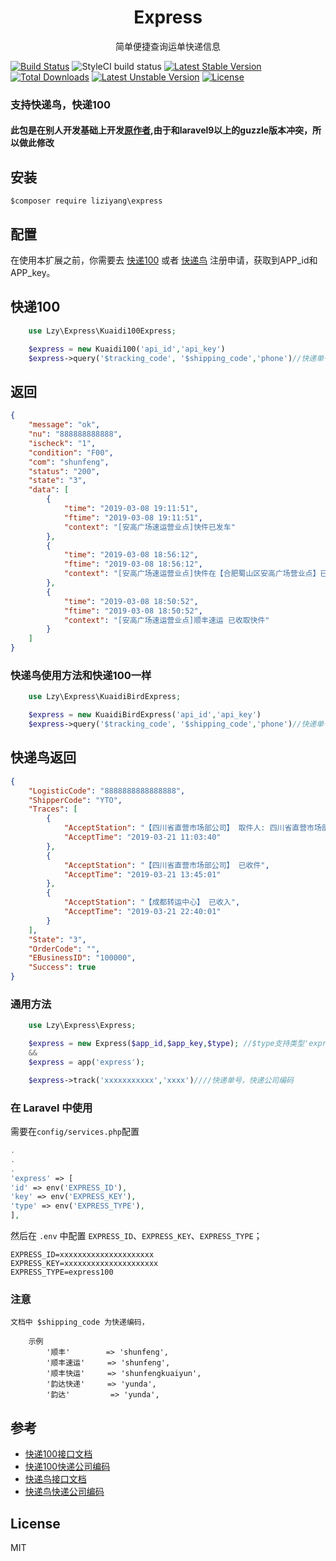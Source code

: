 <h1 align="center"> Express </h1>

<p align="center">简单便捷查询运单快递信息</p>


[![Build Status](https://travis-ci.org/uuk020/logistics.svg?branch=master)](https://travis-ci.org/uuk020/logistics)
![StyleCI build status](https://github.styleci.io/repos/163085695/shield)
[![Latest Stable Version](https://poser.pugx.org/wythe/logistics/v/stable)](https://packagist.org/packages/wythe/logistics)
[![Total Downloads](https://poser.pugx.org/wythe/logistics/downloads)](https://packagist.org/packages/wythe/logistics)
[![Latest Unstable Version](https://poser.pugx.org/wythe/logistics/v/unstable)](https://packagist.org/packages/wythe/logistics)
[![License](https://poser.pugx.org/wythe/logistics/license)](https://packagist.org/packages/wythe/logistics)

### 支持快递鸟，快递100

#### 此包是在别人开发基础上开发[原作者](https://github.com/inbjo/express/blob/master/README.md),由于和laravel9以上的guzzle版本冲突，所以做此修改

## 安装

```shell 
$composer require liziyang\express
```

## 配置

在使用本扩展之前，你需要去 [快递100](https://www.kuaidi100.com/openapi/applyapi.shtml)
或者 [快递鸟](http://www.kdniao.com/reg) 注册申请，获取到APP_id和APP_key。

## 快递100

```php
    use Lzy\Express\Kuaidi100Express;

    $express = new Kuaidi100('api_id','api_key')
    $express->query('$tracking_code', '$shipping_code','phone')//快递单号，快递公司编码，如果是顺丰快运，顺丰速运，丰网快运需要手机号
```

## 返回

```json
{
    "message": "ok",
    "nu": "888888888888",
    "ischeck": "1",
    "condition": "F00",
    "com": "shunfeng",
    "status": "200",
    "state": "3",
    "data": [
        {
            "time": "2019-03-08 19:11:51",
            "ftime": "2019-03-08 19:11:51",
            "context": "[安高广场速运营业点]快件已发车"
        },
        {
            "time": "2019-03-08 18:56:12",
            "ftime": "2019-03-08 18:56:12",
            "context": "[安高广场速运营业点]快件在【合肥蜀山区安高广场营业点】已装车,准备发往 【合肥经开集散中心】"
        },
        {
            "time": "2019-03-08 18:50:52",
            "ftime": "2019-03-08 18:50:52",
            "context": "[安高广场速运营业点]顺丰速运 已收取快件"
        }
    ]
}
```

### 快递鸟使用方法和快递100一样

```php
    use Lzy\Express\KuaidiBirdExpress;

    $express = new KuaidiBirdExpress('api_id','api_key')
    $express->query('$tracking_code', '$shipping_code','phone')//快递单号，快递公司编码，如果是顺丰快运，顺丰速运，丰网快运需要手机号
```

## 快递鸟返回

``` json
{
    "LogisticCode": "8888888888888888",
    "ShipperCode": "YTO",
    "Traces": [
        {
            "AcceptStation": "【四川省直营市场部公司】 取件人: 四川省直营市场部41 已收件",
            "AcceptTime": "2019-03-21 11:03:40"
        },
        {
            "AcceptStation": "【四川省直营市场部公司】 已收件",
            "AcceptTime": "2019-03-21 13:45:01"
        },
        {
            "AcceptStation": "【成都转运中心】 已收入",
            "AcceptTime": "2019-03-21 22:40:01"
        }
    ],
    "State": "3",
    "OrderCode": "",
    "EBusinessID": "100000",
    "Success": true
}
```

### 通用方法

```php
    use Lzy\Express\Express;

    $express = new Express($app_id,$app_key,$type); //$type支持类型'express100'、'expressbird'
    && 
    $express = app('express');

    $express->track('xxxxxxxxxxx','xxxx')////快递单号，快递公司编码
```

### 在 Laravel 中使用

需要在`config/services.php`配置

```php
.
.
.
'express' => [
'id' => env('EXPRESS_ID'),
'key' => env('EXPRESS_KEY'),
'type' => env('EXPRESS_TYPE'),
],
 ```

然后在 `.env` 中配置 `EXPRESS_ID`、`EXPRESS_KEY`、`EXPRESS_TYPE`；

 ```env
 EXPRESS_ID=xxxxxxxxxxxxxxxxxxxxx
 EXPRESS_KEY=xxxxxxxxxxxxxxxxxxxxx
 EXPRESS_TYPE=express100
 ```

### 注意

    文档中 $shipping_code 为快递编码，

        示例
            '顺丰'        => 'shunfeng',
            '顺丰速运'     => 'shunfeng',
            '顺丰快运'     => 'shunfengkuaiyun',
            '韵达快递'     => 'yunda',
            '韵达'         => 'yunda',

## 参考

- [快递100接口文档](https://www.kuaidi100.com/openapi/api_post.shtml)
- [快递100快递公司编码](https://blog.csdn.net/u011816231/article/details/53063611)
- [快递鸟接口文档](http://www.kdniao.com/documents)
- [快递鸟快递公司编码](http://www.kdniao.com/documents)

## License

MIT